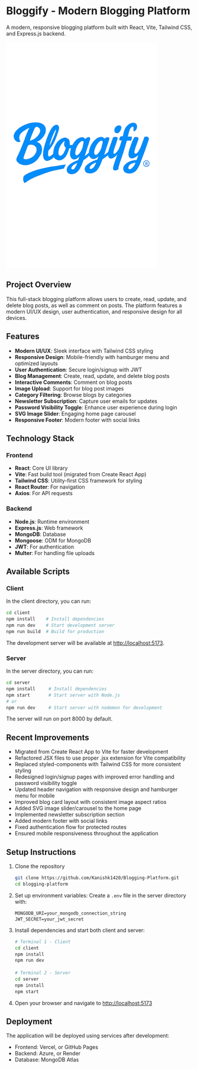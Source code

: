 # Bloggify - Modern Blogging Platform

A modern, responsive blogging platform built with React, Vite, Tailwind CSS, and Express.js backend.

![Bloggify Platform](./client/src/assets/Bloggify.png)

## Project Overview

This full-stack blogging platform allows users to create, read, update, and delete blog posts, as well as comment on posts. The platform features a modern UI/UX design, user authentication, and responsive design for all devices.

## Features

- **Modern UI/UX**: Sleek interface with Tailwind CSS styling
- **Responsive Design**: Mobile-friendly with hamburger menu and optimized layouts
- **User Authentication**: Secure login/signup with JWT
- **Blog Management**: Create, read, update, and delete blog posts
- **Interactive Comments**: Comment on blog posts
- **Image Upload**: Support for blog post images
- **Category Filtering**: Browse blogs by categories
- **Newsletter Subscription**: Capture user emails for updates
- **Password Visibility Toggle**: Enhance user experience during login
- **SVG Image Slider**: Engaging home page carousel
- **Responsive Footer**: Modern footer with social links

## Technology Stack

### Frontend
- **React**: Core UI library
- **Vite**: Fast build tool (migrated from Create React App)
- **Tailwind CSS**: Utility-first CSS framework for styling
- **React Router**: For navigation
- **Axios**: For API requests

### Backend
- **Node.js**: Runtime environment
- **Express.js**: Web framework
- **MongoDB**: Database
- **Mongoose**: ODM for MongoDB
- **JWT**: For authentication
- **Multer**: For handling file uploads

## Available Scripts

### Client

In the client directory, you can run:

```bash
cd client
npm install    # Install dependencies
npm run dev    # Start development server
npm run build  # Build for production
```

The development server will be available at [http://localhost:5173](http://localhost:5173).

### Server

In the server directory, you can run:

```bash
cd server
npm install     # Install dependencies
npm start       # Start server with Node.js
# or
npm run dev     # Start server with nodemon for development
```

The server will run on port 8000 by default.

## Recent Improvements

- Migrated from Create React App to Vite for faster development
- Refactored JSX files to use proper .jsx extension for Vite compatibility
- Replaced styled-components with Tailwind CSS for more consistent styling
- Redesigned login/signup pages with improved error handling and password visibility toggle
- Updated header navigation with responsive design and hamburger menu for mobile
- Improved blog card layout with consistent image aspect ratios
- Added SVG image slider/carousel to the home page
- Implemented newsletter subscription section
- Added modern footer with social links
- Fixed authentication flow for protected routes
- Ensured mobile responsiveness throughout the application

## Setup Instructions

1. Clone the repository
   ```bash
   git clone https://github.com/Kanishk1420/Blogging-Platform.git
   cd blogging-platform
   ```

2. Set up environment variables:
   Create a `.env` file in the server directory with:
   ```
   MONGODB_URI=your_mongodb_connection_string
   JWT_SECRET=your_jwt_secret
   ```

3. Install dependencies and start both client and server:
   ```bash
   # Terminal 1 - Client
   cd client
   npm install
   npm run dev

   # Terminal 2 - Server
   cd server
   npm install
   npm start
   ```

4. Open your browser and navigate to [http://localhost:5173](http://localhost:5173)

## Deployment

The application will be deployed using services after development:
- Frontend: Vercel, or GitHub Pages
- Backend: Azure, or Render
- Database: MongoDB Atlas
